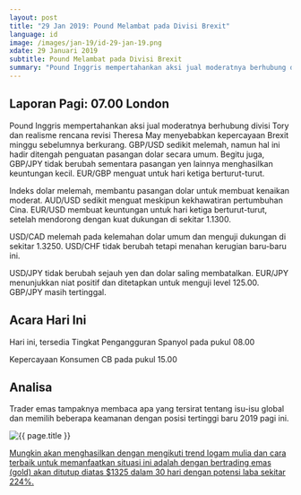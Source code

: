 ```yaml
---
layout: post
title: "29 Jan 2019: Pound Melambat pada Divisi Brexit"
language: id
image: /images/jan-19/id-29-jan-19.png
xdate: 29 Januari 2019
subtitle: Pound Melambat pada Divisi Brexit
summary: "Pound Inggris mempertahankan aksi jual moderatnya berhubung divisi Tory dan realisme rencana revisi Theresa May menyebabkan kepercayaan Brexit minggu sebelumnya berkurang. GBP/USD sedikit melemah, namun hal ini hadir ditengah penguatan pasangan dolar secara umum"
---
```

## Laporan Pagi: 07.00 London

Pound Inggris mempertahankan aksi jual moderatnya berhubung divisi Tory dan realisme rencana revisi Theresa May menyebabkan kepercayaan Brexit minggu sebelumnya berkurang. GBP/USD sedikit melemah, namun hal ini hadir ditengah penguatan pasangan dolar secara umum. Begitu juga, GBP/JPY tidak berubah sementara pasangan yen lainnya menghasilkan keuntungan kecil. EUR/GBP menguat untuk hari ketiga berturut-turut.

Indeks dolar melemah, membantu pasangan dolar untuk membuat kenaikan moderat. AUD/USD sedikit menguat meskipun kekhawatiran pertumbuhan Cina. EUR/USD membuat keuntungan untuk hari ketiga berturut-turut, setelah mendorong dengan kuat dukungan di sekitar 1.1300.

USD/CAD melemah pada kelemahan dolar umum dan menguji dukungan di sekitar 1.3250. USD/CHF tidak berubah tetapi menahan kerugian baru-baru ini.

USD/JPY tidak berubah sejauh yen dan dolar saling membatalkan. EUR/JPY menunjukkan niat positif dan ditetapkan untuk menguji level 125.00. GBP/JPY masih tertinggal.

## Acara Hari Ini

Hari ini, tersedia Tingkat Pengangguran Spanyol pada pukul 08.00

Kepercayaan Konsumen CB pada pukul 15.00

## Analisa

Trader emas tampaknya membaca apa yang tersirat tentang isu-isu global dan memilih beberapa keamanan dengan posisi tertinggi baru 2019 pagi ini.

<img src="{{ site.url }}/images/jan-19/id-29-jan-19.png" alt="{{ page.title }}" title="{{ page.title }}">

<a href="%LINK%%?currency=USD&market=commodities&underlying=frxXAUUSD&formname=higherlower&duration_amount=30&duration_units=d&amount=10&amount_type=stake&expiry_type=duration&barrier=1325" target="_blank" rel="noopener noreferrer nofollow">Mungkin akan menghasilkan dengan mengikuti trend logam mulia dan cara terbaik untuk memanfaatkan situasi ini adalah dengan bertrading emas (gold) akan ditutup diatas $1325 dalam 30 hari dengan potensi laba sekitar 224%.</a>
